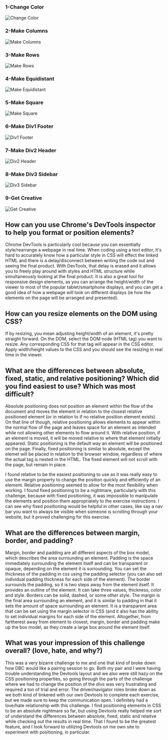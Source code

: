 ### 1-Change Color
![Change Color](imgs/1-color.png)

### 2-Make Columns
![Make Columns](imgs/2-columns.png)

### 3-Make Rows
![Make Rows](imgs/3-row.png)

### 4-Make Equidistant
![Make Equidistant](imgs/4-equidistant.png)

### 5-Make Square
![Make Square](imgs/5-square.png)

### 6-Make Div1 Footer
![Div1 Footer](imgs/6-footer.png)

### 7-Make Div2 Header
![Div2 Header](imgs/7-header.png)

### 8-Make Div3 Sidebar
![Div3 Sidebar](imgs/8-sidebar.png)

### 9-Get Creative
![Get Creative](imgs/9-creative.png)



## How can you use Chrome's DevTools inspector to help you format or position elements?

Chrome DevTools is particularly cool because you can essentially style/rearrange a webpage in real time. When coding using a text editor, it's hard to accurately know how a particular style in CSS will effect the linked HTML and there is a delay/disconnect between writing the code out and seeing the final product. With DevTools, that delay is erased and it allows you to freely play around with styles and HTML structure while simultaneously looking at the final product. It is also a great tool for responsive design elements, as you can arrange the height/width of the viewer to most of the popular tablet/smartphone displays, and you can get a good idea of how a webpage will look on different displays (ie how the elements on the page will be arranged and presented).

## How can you resize elements on the DOM using CSS?

If by resizing, you mean adjusting height/width of an element, it's pretty straight forward. On the DOM, select the DOM node (HTML tag) you want to resize. Any corresponding CSS for that tag will appear in the CSS editor. Apply width/height values to the CSS and you should see the resizing in real time in the viewer.

## What are the differences between absolute, fixed, static, and relative positioning? Which did you find easiest to use? Which was most difficult?

Absolute positioning does not position an element within the flow of the document and moves the element in relation to the closest relative positioned element (or in relation to <body> if no relative position element exists). On that line of though, relative positioning allows elements to appear within the normal flow of the page and leaves space for an element as intended while not allowing other elements to flow around it. With relative position, if an element is moved, it will be moved relative to where that element initially appeared. Static positioning is the default way an element will be positioned on the page. Finally, fixed positioning is similar to absolute, except the elemet will be placed in relation to the browser window, regardless of where the actual tag is nested in the HTML. The fixed element will not scroll with the page, but remain in place. 

I found relative to be the easiest positioning to use as it was really easy to use the margin property to change the position quickly and efficiently of an element. Relative positioning seemed to allow for the most flexibility when working. I found fixed positioning to be a nightmare, particularly with this challenge, because with fixed positioning, it was impossible to manipulate the elements and position them appropriately to the exercise instructions. I can see why fixed positioning would be helpful in other cases, like say a nav bar you want to always be visible when someone is scrolling through your website, but it proved challenging for this exercise.

## What are the differences between margin, border, and padding?

Margin, border and padding are all different aspects of the box model, which describes the area surrounding an element. Padding is the space immediately surrounding the element itself and can be transparent or opaque, depending on the element it is surrounding. You can set the thickness of the padding in css using the padding selector (you can also set individual padding thickness for each side of the element). The border surrounds the padding, so it is two steps away from the element itself. It provides an outline of the element. It can take three values, thickness, color and style. Borders can be solid, dashed, or some other style. The margin is the final area surrounding an element, and it is similar to padding in that it sets the amount of space surrounding an element. It is a transparent area that can be set using the margin selector in CSS (and it also has the ability to set individual margins for each side of the element. Altogether, from fartherest away from element to closest, margin, border and padding make up the box model, as they create a large box around the element itself.

## What was your impression of this challenge overall? (love, hate, and why?)

This was a very bizarre challenge to me and one that kind of broke down how DBC would like a pairing session to go. Both my pair and I were having trouble understanding the Devtools layout and we also were still hazy on the CSS positioning properties, so going through the parts of the challenge where we had to change the position of the divs was very frustrating and required a ton of trial and error. The driver/navigator roles broke down as we both kind of tinkered with our own Devtools to complete each exercise, but we made sure to keep the communication open. I definitely had a love/hate relationship with this challenge. I find positioning elements in CSS to be an absolute nightmare so far, but using Devtools really helped me sort of understand the differences between absolute, fixed, static and relaitve while checking out the results in real time. That I found to be the greatest feature, and I look forward to utilizing Devtools on me own site to experiment with positioning, in particular.
